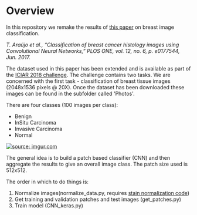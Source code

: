 # Overview

In this repository we remake the results of [this paper](http://journals.plos.org/plosone/article?id=10.1371/journal.pone.0177544) on breast image classification.

*T. Araújo et al., “Classification of breast cancer histology images using Convolutional Neural Networks,” PLOS ONE, vol. 12, no. 6, p. e0177544, Jun. 2017.*

The dataset used in this paper has been extended and is available as part of the [ICIAR 2018 challenge](https://iciar2018-challenge.grand-challenge.org/). The challenge contains two tasks. We are concerned with the first task - classification of breast tissue images (2048x1536 pixels @ 20X). Once the dataset has been downloaded these images can be found in the subfolder called 'Photos'.

There are four classes (100 images per class):

- Benign
- InSitu Carcinoma
- Invasive Carcinoma
- Normal

<a href="https://imgur.com/UbxSaBC"><img src="https://i.imgur.com/UbxSaBCl.png" title="source: imgur.com" /></a>

The general idea is to build a patch based classifier (CNN) and then aggregate the results to give an overall image class. The patch size used is 512x512.

The order in which to do things is:

1. Normalize images(normalize_data.py, requires [stain normalization code](https://github.com/Peter554/Stain-Normalization-))
2. Get training and validation patches and test images (get_patches.py)
3. Train model (CNN_keras.py)
